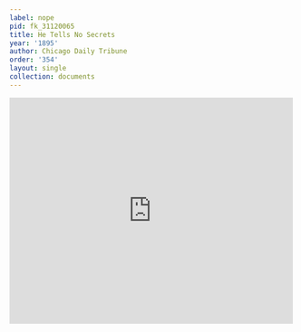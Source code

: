 ```yaml
---
label: nope
pid: fk_31120065
title: He Tells No Secrets
year: '1895'
author: Chicago Daily Tribune
order: '354'
layout: single
collection: documents
---
```

<iframe src="https://northwestern.app.box.com/embed/s/7p9qukpaaq3f4cwp99lbocithki4bt4x?sortColumn=date&view=list" width="500" height="400" frameborder="0" allowfullscreen webkitallowfullscreen msallowfullscreen></iframe>
